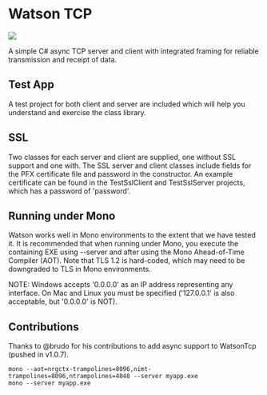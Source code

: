 # Watson TCP

[![][nuget-img]][nuget]

[nuget]:     https://www.nuget.org/packages/WatsonTcp/
[nuget-img]: https://badge.fury.io/nu/Object.svg

A simple C# async TCP server and client with integrated framing for reliable transmission and receipt of data.  

## Test App
A test project for both client and server are included which will help you understand and exercise the class library.

## SSL
Two classes for each server and client are supplied, one without SSL support and one with.  The SSL server and client classes include fields for the PFX certificate file and password in the constructor.  An example certificate can be found in the TestSslClient and TestSslServer projects, which has a password of 'password'.

## Running under Mono
Watson works well in Mono environments to the extent that we have tested it. It is recommended that when running under Mono, you execute the containing EXE using --server and after using the Mono Ahead-of-Time Compiler (AOT).  Note that TLS 1.2 is hard-coded, which may need to be downgraded to TLS in Mono environments.

NOTE: Windows accepts '0.0.0.0' as an IP address representing any interface.  On Mac and Linux you must be specified ('127.0.0.1' is also acceptable, but '0.0.0.0' is NOT).

## Contributions
Thanks to @brudo for his contributions to add async support to WatsonTcp (pushed in v1.0.7).

```
mono --aot=nrgctx-trampolines=8096,nimt-trampolines=8096,ntrampolines=4048 --server myapp.exe
mono --server myapp.exe
```
